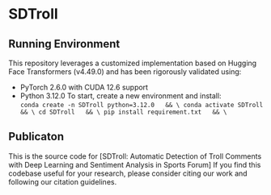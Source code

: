 # SDTroll
## Running Environment  
This repository leverages a customized implementation based on Hugging Face Transformers (v4.49.0) and has been rigorously validated using:
- PyTorch 2.6.0 with CUDA 12.6 support
- Python 3.12.0
To start, create a new environment and install:  
`
conda create -n SDTroll python=3.12.0   && \
conda activate SDTroll   && \
cd SDTroll   && \
pip install requirement.txt   && \
`

## Publicaton
This is the source code for [SDTroll: Automatic Detection of Troll Comments with Deep Learning and Sentiment Analysis in Sports Forum]
If you find this codebase useful for your research, please consider citing our work and following our citation guidelines.
